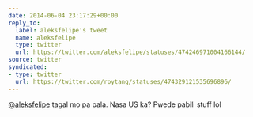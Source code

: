 ```yaml
---
date: 2014-06-04 23:17:29+00:00
reply_to:
  label: aleksfelipe's tweet
  name: aleksfelipe
  type: twitter
  url: https://twitter.com/aleksfelipe/statuses/474246971004166144/
source: twitter
syndicated:
- type: twitter
  url: https://twitter.com/roytang/statuses/474329121535696896/
---
```


[@aleksfelipe](https://twitter.com/aleksfelipe/) tagal mo pa pala. Nasa US ka? Pwede pabili stuff lol